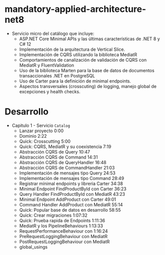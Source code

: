 # mandatory-applied-architecture-net8

- Servicio micro del catálogo que incluye:
  - ASP.NET Core Minimal APIs y las últimas características de .NET 8 y C# 12
  - Implementación de la arquitectura de Vertical Slice.
  - Implementación de CQRS utilizando la biblioteca MediatR
  - Comportamientos de canalización de validación de CQRS con MediatR y FluentValidation
  - Uso de la biblioteca Marten para la base de datos de documentos transaccionales .NET en PostgreSQL
  - Uso de Carter para la definición de minimal endpoints.
  - Aspectos transversales (crosscuting) de logging, manejo global de excepciones y health checks.
    
# Desarrollo

- Capitulo 1 - Servicio `Catalog`
  - Lanzar proyecto                       0:00
  - Dominio                                2:22
  - Quick: Crosscutting                   5:00
  - Quick: CQRS, MediatR y su coexistencia 7:19
  - Abstracción CQRS de Query             10:47
  - Abstracción CQRS de Command           14:31
  - Abstracción CQRS de QueryHandler      16:48
  - Abstracción CQRS de CommandHandler    21:03
  - Implementación de mensajes tipo Query 24:53
  - Implementación de mensajes tipo Command 28:49
  - Registrar mínimal endpoints y libreria Carter 34:38
  - Minimal Endpoint FindProductById con Carter 36:23
  - Query Handler FindProductById con MediatR 43:23
  - Minimal Endpoint AddProduct con Carter 49:01
  - Command Handler AddProduct con MediatR 55:14
  - Quick: Popular base de datos en desarrollo 58:55
  - Quick: Crear migraciones 1:07:32
  - Quick: Prueba rapida de Endpoints 1:11:36
  - MediatR y los PipelineBehaviours 1:13:33
  - RequestPerformanceBehaviour con 1:16:24
  - PreRequestLoggingBehaviour con MediatR
  - PostRequestLoggingBehaviour con MediatR
  - global_usings        
